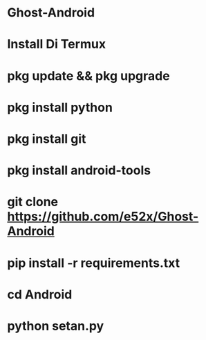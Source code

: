 # Ghost-Android








# Install Di Termux

# pkg update && pkg upgrade
# pkg install python
# pkg install git
# pkg install android-tools
# git clone https://github.com/e52x/Ghost-Android
# pip install -r requirements.txt
# cd Android
# python setan.py
